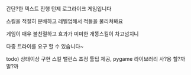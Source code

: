 간단?한 텍스트 진행 턴제 로그라이크 게임입니다

스킬을 적절히 분배하고 레벨업해서 적들을 물리쳐봐요

게임이 매우 불친절하고 효과가 미미한 개똥스킬이 차고넘치니

다중 트라이를 요구 할 수 있습니다~

todo) 상태이상 구현 스킬 밸런스 조정 툴팁 제공, pygame 라이브러리 사?용 할?까 말?까

